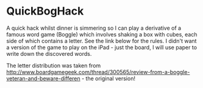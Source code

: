 QuickBogHack
============

A quick hack whilst dinner is simmering so I can play a derivative of a famous word game (Boggle) which involves shaking a box with cubes, each side of which contains a letter. See the link below for the rules. I didn't want a version of the game to play on the iPad - just the board, I will use paper to write down the discovered words.

The letter distribution was taken from <http://www.boardgamegeek.com/thread/300565/review-from-a-boggle-veteran-and-beware-differen> - the original version!

